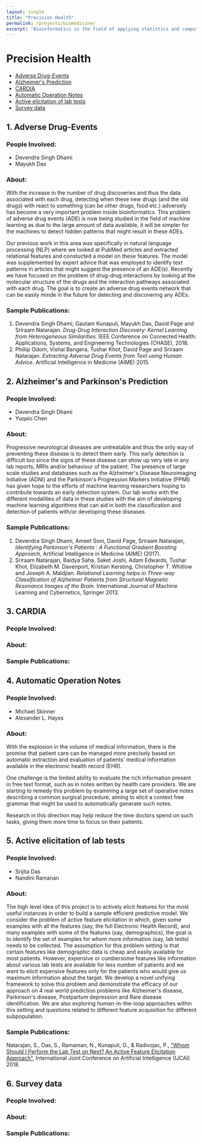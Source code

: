 ```yaml
---
layout: single
title: "Precision Health"
permalink: /projects/biomedicine/
excerpt: "Bioinformatics is the field of applying statistics and computer science to the field of molecular biology. Our lab focuses mainly on the subarea of pattern recognition in biomedical data."
---
```


# Precision Health
* [Adverse Drug-Events](#ade)
* [Alzheimer's Prediction](#alz)
* [CARDIA](#cardia)
* [Automatic Operation Notes](#aon)
* [Active elicitation of lab tests](#active)
* [Survey data](#survey)


<a name ="ade"></a>
## 1. Adverse Drug-Events

### People Involved:

* Devendra Singh Dhami
* Mayukh Das


### About:
With the increase in the number of drug discoveries and thus the data associated with each drug, detecting when these new drugs (and the old drugs) with react to something (can be other drugs, food etc.) adversely has become a very important problem inside bioinformatics. This problem of adverse drug events (ADE) is now being studied in the field of machine learning as due to the large amount of data available, it will be simpler for the machines to detect hidden patterns that might result in these ADEs.

Our previous work in this area was specifically in natural language processing (NLP) where we looked at PubMed articles and extracted relational features and constucted a model on these features. The model was supplemented by expert advice that was employed to identify text patterns in articles that might suggest the presence of an ADE(s). Recently we have focused on the problem of drug-drug interactions by looking at the molecular structure of the drugs and the interaction pathways associated with each drug. The goal is to create an adverse drug events network that can be easily minde in the future for detecting and discovering any ADEs.

### Sample Publications:

1. Devendra Singh Dhami, Gautam Kunapuli, Mayukh Das, David Page and Sriraam Natarajan. *Drug-Drug Interaction Discovery: Kernel Learning from Heterogeneous Similarities.* IEEE Conference on Connected Health: Applications, Systems, and Engineering Technologies (CHASE), 2018.  
2. Phillip Odom, Vishal Bangera, Tushar Khot, David Page and Sriraam Natarajan. *Extracting Adverse Drug Events from Text using Human Advice.* Artificial Intelligence in Medicine (AIME) 2015.

<a name ="alz"></a>
## 2. Alzheimer's and Parkinson's Prediction

### People Involved:

* Devendra Singh Dhami
* Yuqaio Chen


### About:
Progressive neurological diseases are untreatable and thus the only way of preventing these disease is to detect them early. This early detection is difficult too since the signs of these disease can show up very late in any lab reports, MRIs and/or behaviour of the patient. The presence of large scale studies and databases such as the Alzheimer's Disease Neuroimaging Initiative (ADNI) and the Parkinson's Progression Markers Initiative (PPMI) has given hope to the efforts of machine learning researchers hoping to contribute towards an early detection system. Our lab works with the different modalities of data in these studies with the aim of developing machine learning algorithms that can aid in both the classification and detection of patients with/or developing these diseases.

### Sample Publications:

1. Devendra Singh Dhami, Ameet Soni, David Page, Sriraam Natarajan, *Identifying Parkinson's Patients : A Functional Gradient Boosting Approach*, Artificial Intelligence in Medicine (AIME) (2017).
2. Sriraam Natarajan, Baidya Saha, Saket Joshi, Adam Edwards, Tushar Khot, Elizabeth M. Davenport, Kristian Kersting, Christopher T. Whitlow and Joseph A. Maldjian. *Relational Learning helps in Three-way Classification of Alzheimer Patients from Structural Magnetic Resonance Images of the Brain.* International Journal of Machine Learning and Cybernetics, Springer 2013.

<a name ="cardia"></a>
## 3. CARDIA

### People Involved:


### About:


### Sample Publications:


<a name="aon"></a>
## 4. Automatic Operation Notes

### People Involved:

* Michael Skinner
* Alexander L. Hayes

### About:

With the explosion in the volume of medical information, there is the promise that patient care can be managed more precisely based on automatic extraction and evaluation of patients' medical information available in the electronic health record (EHR).

One challenge is the limited ability to evaluate the rich information present in free text format, such as in notes written by health care providers.  We are starting to remedy this problem by examining a large set of operative notes describing a common surgical procedure, aiming to elicit a context free grammar that might be used to automatically generate such notes.

Research in this direction may help reduce the time doctors spend on such tasks, giving them more time to focus on their patients.

<a name ="active"></a>
## 5. Active elicitation of lab tests


### People Involved:

* Srijita Das
* Nandini Ramanan

### About:
The high level idea of this project is to actively elicit features for the most useful instances in order to build a sample efficient predictive model. We consider the problem of active feature elicitation in which, given some examples with all the features (say, the full Electronic Health Record), and many examples with some of the features (say, demographics), the goal is to identify the set of examples for whom more information (say, lab tests) needs to be collected. The assumption for this problem setting is that certain features like demographic data is cheap and easily available for most patients. However, expensive or cumbersome features like information about various lab tests are available for less number of patients and we want to elicit expensive features only for the patients who would give us maximum information about the target. We develop a novel unifying framework to solve this problem and demonstrate the efficacy of our approach on 4 real world prediction problems like Alzheimer's disease, Parkinson's disease, Postpartum depression and Rare disease identification. We are also exploring human-in-the-loop approaches within this setting and questions related to different feature acquisition for different subpopulation. 

### Sample Publications:
Natarajan, S., Das, S., Ramaman, N., Kunapuli, G., & Radivojac, P., ["Whom Should I Perform the Lab Test on Next? An Active Feature Elicitation Approach"](https://www.ijcai.org/proceedings/2018/486), International Joint Conference on Artificial Intelligence (IJCAI) 2018.

<a name ="survey"></a>
## 6. Survey data

### People Involved:


### About:


### Sample Publications:
